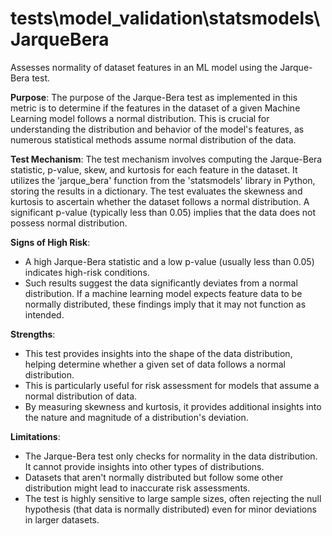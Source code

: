 # tests\model_validation\statsmodels\JarqueBera

Assesses normality of dataset features in an ML model using the Jarque-Bera test.

**Purpose**: The purpose of the Jarque-Bera test as implemented in this metric is to determine if the features in
the dataset of a given Machine Learning model follows a normal distribution. This is crucial for understanding the
distribution and behavior of the model's features, as numerous statistical methods assume normal distribution of
the data.

**Test Mechanism**: The test mechanism involves computing the Jarque-Bera statistic, p-value, skew, and kurtosis
for each feature in the dataset. It utilizes the 'jarque_bera' function from the 'statsmodels' library in Python,
storing the results in a dictionary. The test evaluates the skewness and kurtosis to ascertain whether the dataset
follows a normal distribution. A significant p-value (typically less than 0.05) implies that the data does not
possess normal distribution.

**Signs of High Risk**:
- A high Jarque-Bera statistic and a low p-value (usually less than 0.05) indicates high-risk conditions.
- Such results suggest the data significantly deviates from a normal distribution. If a machine learning model
expects feature data to be normally distributed, these findings imply that it may not function as intended.

**Strengths**:
- This test provides insights into the shape of the data distribution, helping determine whether a given set of
data follows a normal distribution.
- This is particularly useful for risk assessment for models that assume a normal distribution of data.
- By measuring skewness and kurtosis, it provides additional insights into the nature and magnitude of a
distribution's deviation.

**Limitations**:
- The Jarque-Bera test only checks for normality in the data distribution. It cannot provide insights into other
types of distributions.
- Datasets that aren't normally distributed but follow some other distribution might lead to inaccurate risk
assessments.
- The test is highly sensitive to large sample sizes, often rejecting the null hypothesis (that data is normally
distributed) even for minor deviations in larger datasets.